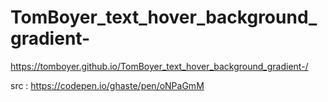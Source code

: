 ﻿# TomBoyer_text_hover_background_gradient-

https://tomboyer.github.io/TomBoyer_text_hover_background_gradient-/

src : https://codepen.io/ghaste/pen/oNPaGmM

